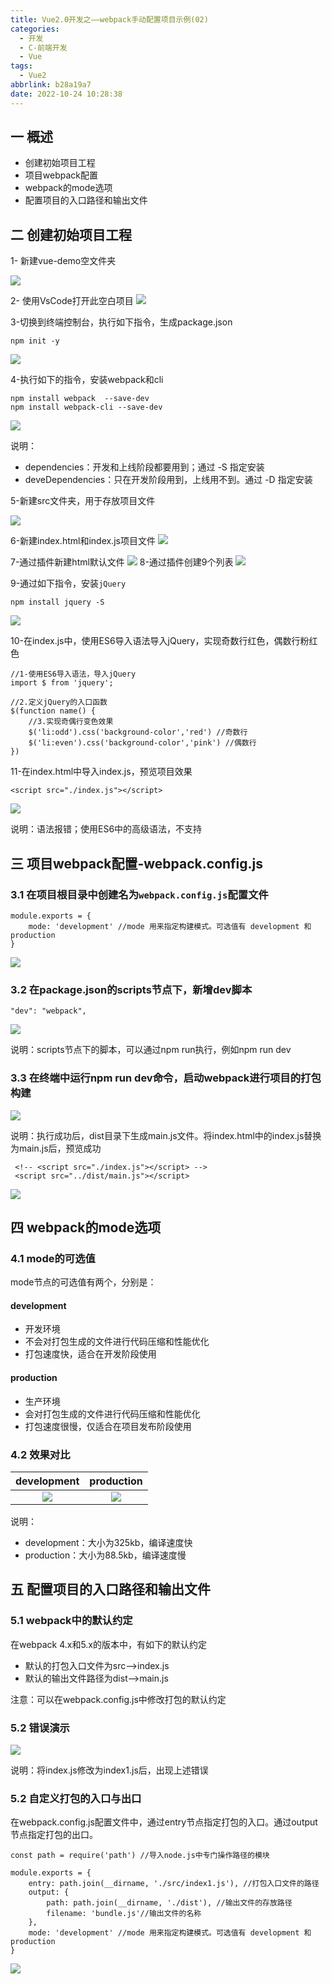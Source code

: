 ```yaml
---
title: Vue2.0开发之——webpack手动配置项目示例(02)
categories:
  - 开发
  - C-前端开发
  - Vue
tags:
  - Vue2
abbrlink: b28a19a7
date: 2022-10-24 10:28:38
---
```

## 一 概述

* 创建初始项目工程
* 项目webpack配置
* webpack的mode选项
* 配置项目的入口路径和输出文件

<!--more-->

## 二 创建初始项目工程

1- 新建vue-demo空文件夹

![][1]

2- 使用VsCode打开此空白项目
![][2]

3-切换到终端控制台，执行如下指令，生成package.json

```
npm init -y
```

![][3]

4-执行如下的指令，安装webpack和cli

```
npm install webpack  --save-dev
npm install webpack-cli --save-dev
```

![][4]

说明：

* dependencies：开发和上线阶段都要用到；通过 -S 指定安装
* deveDependencies：只在开发阶段用到，上线用不到。通过 -D 指定安装

5-新建src文件夹，用于存放项目文件

![][5]

6-新建index.html和index.js项目文件
![][6]

7-通过插件新建html默认文件
![][7]
8-通过插件创建9个列表
![][8]

9-通过如下指令，安装`jQuery`

```
npm install jquery -S
```

![][9]

10-在index.js中，使用ES6导入语法导入jQuery，实现奇数行红色，偶数行粉红色

```
//1-使用ES6导入语法，导入jQuery
import $ from 'jquery';

//2.定义jQuery的入口函数
$(function name() {
    //3.实现奇偶行变色效果
    $('li:odd').css('background-color','red') //奇数行
    $('li:even').css('background-color','pink') //偶数行
})
```

11-在index.html中导入index.js，预览项目效果

```
<script src="./index.js"></script>
```

![][10]

说明：语法报错；使用ES6中的高级语法，不支持

## 三 项目webpack配置-webpack.config.js

### 3.1 在项目根目录中创建名为`webpack.config.js`配置文件

```
module.exports = {
    mode: 'development' //mode 用来指定构建模式。可选值有 development 和 production
}
```

![][11]

### 3.2 在package.json的scripts节点下，新增dev脚本

```
"dev": "webpack",
```

![][12]

说明：scripts节点下的脚本，可以通过npm run执行，例如npm run dev

### 3.3 在终端中运行npm run dev命令，启动webpack进行项目的打包构建
![][13]

说明：执行成功后，dist目录下生成main.js文件。将index.html中的index.js替换为main.js后，预览成功

```
 <!-- <script src="./index.js"></script> -->
 <script src="../dist/main.js"></script>
```

![][14]

## 四 webpack的mode选项

### 4.1 mode的可选值

mode节点的可选值有两个，分别是：

#### development

* 开发环境
* 不会对打包生成的文件进行代码压缩和性能优化
* 打包速度快，适合在开发阶段使用

#### production

* 生产环境
* 会对打包生成的文件进行代码压缩和性能优化
* 打包速度很慢，仅适合在项目发布阶段使用

### 4.2 效果对比

| development | production |
| :---------: | :--------: |
|   ![][15]   |  ![][16]   |

说明：

* development：大小为325kb，编译速度快
* production：大小为88.5kb，编译速度慢

## 五 配置项目的入口路径和输出文件

### 5.1 webpack中的默认约定

在webpack 4.x和5.x的版本中，有如下的默认约定

* 默认的打包入口文件为src—>index.js
* 默认的输出文件路径为dist—>main.js

注意：可以在webpack.config.js中修改打包的默认约定

### 5.2 错误演示

![][17]

说明：将index.js修改为index1.js后，出现上述错误

### 5.2 自定义打包的入口与出口

在webpack.config.js配置文件中，通过entry节点指定打包的入口。通过output节点指定打包的出口。

```
const path = require('path') //导入node.js中专门操作路径的模块

module.exports = {
    entry: path.join(__dirname, './src/index1.js'), //打包入口文件的路径
    output: {
        path: path.join(__dirname, './dist'), //输出文件的存放路径
        filename: 'bundle.js'//输出文件的名称
    },
    mode: 'development' //mode 用来指定构建模式。可选值有 development 和 production
}
```

![][18]



[1]:https://cdn.staticaly.com/gh/PGzxc/CDN/master/blog-vue/vue2-02-vue-demo-empty.png
[2]:https://cdn.staticaly.com/gh/PGzxc/CDN/master/blog-vue/vue2-02-vue-demo-empty-vscode-open.png
[3]:https://cdn.staticaly.com/gh/PGzxc/CDN/master/blog-vue/vue2-02-vue-demo-empty-vscode-init.png
[4]:https://cdn.staticaly.com/gh/PGzxc/CDN/master/blog-vue/vue2-02-vue-demo-empty-vscode-install.png
[5]:https://cdn.staticaly.com/gh/PGzxc/CDN/master/blog-vue/vue2-02-vue-demo-empty-vscode-src.png
[6]:https://cdn.staticaly.com/gh/PGzxc/CDN/master/blog-vue/vue2-02-vue-demo-empty-vscode-indexs-create.png
[7]:https://cdn.staticaly.com/gh/PGzxc/CDN/master/blog-vue/vue2-02-vue-demo-empty-vscode-index-default.png
[8]:https://cdn.staticaly.com/gh/PGzxc/CDN/master/blog-vue/vue2-02-vue-demo-empty-vscode-html-table.png
[9]:https://cdn.staticaly.com/gh/PGzxc/CDN/master/blog-vue/vue2-02-vue-demo-empty-vscode-install-jq.png
[10]:https://cdn.staticaly.com/gh/PGzxc/CDN/master/blog-vue/vue2-02-vue-demo-empty-vscode-html-preview-first.png
[11]:https://cdn.staticaly.com/gh/PGzxc/CDN/master/blog-vue/vue2-02-vue-demo-empty-config-webpack-mode.png
[12]:https://cdn.staticaly.com/gh/PGzxc/CDN/master/blog-vue/vue2-02-vue-demo-empty-config-scripts-dev.png
[13]:https://cdn.staticaly.com/gh/PGzxc/CDN/master/blog-vue/vue2-02-vue-demo-empty-config-run-dev.png
[14]:https://cdn.staticaly.com/gh/PGzxc/CDN/master/blog-vue/vue2-02-vue-demo-empty-config-run-dev-suc.png
[15]:https://cdn.staticaly.com/gh/PGzxc/CDN/master/blog-vue/vue2-02-vue-demo-mode-development.png
[16]:https://cdn.staticaly.com/gh/PGzxc/CDN/master/blog-vue/vue2-02-vue-demo-mode-production.png
[17]:https://cdn.staticaly.com/gh/PGzxc/CDN/master/blog-vue/vue2-02-vue-demo-empty-config-output-error.png
[18]:https://cdn.staticaly.com/gh/PGzxc/CDN/master/blog-vue/vue2-02-vue-demo-empty-config-output-suc.png